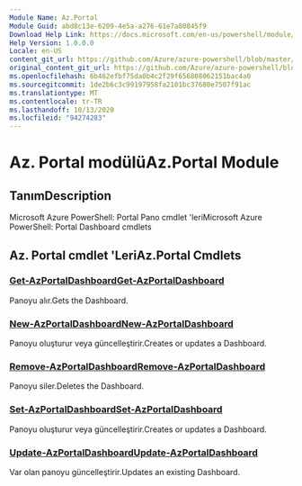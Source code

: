 ```yaml
---
Module Name: Az.Portal
Module Guid: abd8c13e-6209-4e5a-a276-61e7a80845f9
Download Help Link: https://docs.microsoft.com/en-us/powershell/module/az.portal
Help Version: 1.0.0.0
Locale: en-US
content_git_url: https://github.com/Azure/azure-powershell/blob/master/src/Portal/help/Az.Portal.md
original_content_git_url: https://github.com/Azure/azure-powershell/blob/master/src/Portal/help/Az.Portal.md
ms.openlocfilehash: 6b462efbf75da0b4c2f29f656808062151bac4a0
ms.sourcegitcommit: 1de2b6c3c99197958fa2101bc37680e7507f91ac
ms.translationtype: MT
ms.contentlocale: tr-TR
ms.lasthandoff: 10/13/2020
ms.locfileid: "94274283"
---
```

# <span data-ttu-id="47ef0-101">Az. Portal modülü</span><span class="sxs-lookup"><span data-stu-id="47ef0-101">Az.Portal Module</span></span>
## <span data-ttu-id="47ef0-102">Tanım</span><span class="sxs-lookup"><span data-stu-id="47ef0-102">Description</span></span>
<span data-ttu-id="47ef0-103">Microsoft Azure PowerShell: Portal Pano cmdlet 'leri</span><span class="sxs-lookup"><span data-stu-id="47ef0-103">Microsoft Azure PowerShell: Portal Dashboard cmdlets</span></span>

## <span data-ttu-id="47ef0-104">Az. Portal cmdlet 'Leri</span><span class="sxs-lookup"><span data-stu-id="47ef0-104">Az.Portal Cmdlets</span></span>
### [<span data-ttu-id="47ef0-105">Get-AzPortalDashboard</span><span class="sxs-lookup"><span data-stu-id="47ef0-105">Get-AzPortalDashboard</span></span>](Get-AzPortalDashboard.md)
<span data-ttu-id="47ef0-106">Panoyu alır.</span><span class="sxs-lookup"><span data-stu-id="47ef0-106">Gets the Dashboard.</span></span>

### [<span data-ttu-id="47ef0-107">New-AzPortalDashboard</span><span class="sxs-lookup"><span data-stu-id="47ef0-107">New-AzPortalDashboard</span></span>](New-AzPortalDashboard.md)
<span data-ttu-id="47ef0-108">Panoyu oluşturur veya güncelleştirir.</span><span class="sxs-lookup"><span data-stu-id="47ef0-108">Creates or updates a Dashboard.</span></span>

### [<span data-ttu-id="47ef0-109">Remove-AzPortalDashboard</span><span class="sxs-lookup"><span data-stu-id="47ef0-109">Remove-AzPortalDashboard</span></span>](Remove-AzPortalDashboard.md)
<span data-ttu-id="47ef0-110">Panoyu siler.</span><span class="sxs-lookup"><span data-stu-id="47ef0-110">Deletes the Dashboard.</span></span>

### [<span data-ttu-id="47ef0-111">Set-AzPortalDashboard</span><span class="sxs-lookup"><span data-stu-id="47ef0-111">Set-AzPortalDashboard</span></span>](Set-AzPortalDashboard.md)
<span data-ttu-id="47ef0-112">Panoyu oluşturur veya güncelleştirir.</span><span class="sxs-lookup"><span data-stu-id="47ef0-112">Creates or updates a Dashboard.</span></span>

### [<span data-ttu-id="47ef0-113">Update-AzPortalDashboard</span><span class="sxs-lookup"><span data-stu-id="47ef0-113">Update-AzPortalDashboard</span></span>](Update-AzPortalDashboard.md)
<span data-ttu-id="47ef0-114">Var olan panoyu güncelleştirir.</span><span class="sxs-lookup"><span data-stu-id="47ef0-114">Updates an existing Dashboard.</span></span>


